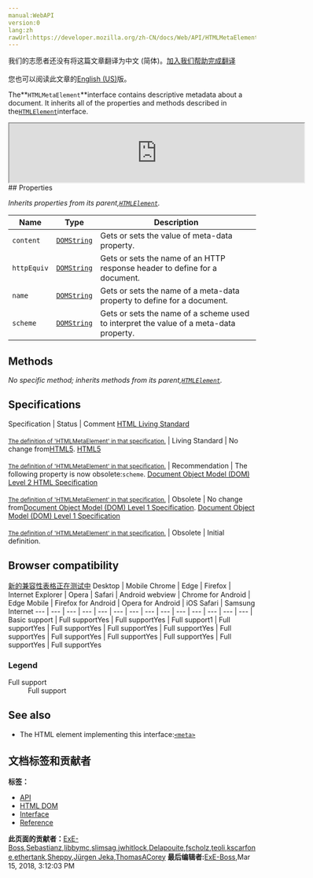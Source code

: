 ```yaml
---
manual:WebAPI
version:0
lang:zh
rawUrl:https://developer.mozilla.org/zh-CN/docs/Web/API/HTMLMetaElement
---
```




<bdi>我们的志愿者还没有将这篇文章翻译为<bdi>中文 (简体)</bdi>。[加入我们帮助完成翻译](%12862 "")<br></br>您也可以阅读此文章的[English (US)](%12863 "")版。</bdi>






The**`HTMLMetaElement`**interface contains descriptive metadata about a document. It inherits all of the properties and methods described in the[`HTMLElement`](%12142 "The HTMLElement interface represents any HTML element. Some elements directly implement this interface, others implement it via an interface that inherits it.")interface.

<iframe src='https://mdn.mozillademos.org/en-US/docs/Web/API/HTMLMetaElement$samples/inheritance_diagram?revision=1367372' width='600' height='120'></iframe>
## Properties<a name="Properties"></a>


<em>Inherits properties from its parent,[`HTMLElement`](%12142 "The HTMLElement interface represents any HTML element. Some elements directly implement this interface, others implement it via an interface that inherits it.").</em>

Name | Type | Description 
 ---  |  ---  |  ---  | 
`content` | [`DOMString`](%3945 "DOMString is a UTF-16 String. As JavaScript already uses such strings, DOMString is mapped directly to a String.") | Gets or sets the value of meta-data property. 
`httpEquiv` | [`DOMString`](%3945 "DOMString is a UTF-16 String. As JavaScript already uses such strings, DOMString is mapped directly to a String.") | Gets or sets the name of an HTTP response header to define for a document. 
`name` | [`DOMString`](%3945 "DOMString is a UTF-16 String. As JavaScript already uses such strings, DOMString is mapped directly to a String.") | Gets or sets the name of a meta-data property to define for a document. 
`scheme`<i></i> | [`DOMString`](%3945 "DOMString is a UTF-16 String. As JavaScript already uses such strings, DOMString is mapped directly to a String.") | Gets or sets the name of a scheme used to interpret the value of a meta-data property. 


## Methods<a name="Methods"></a>


<em>No specific method; inherits methods from its parent,[`HTMLElement`](%12142 "The HTMLElement interface represents any HTML element. Some elements directly implement this interface, others implement it via an interface that inherits it.").</em>


## Specifications<a name="Specifications"></a>
Specification | Status | Comment 
[HTML Living Standard<br></br><small>The definition of &#39;HTMLMetaElement&#39; in that specification.</small>](%12864 "") | Living Standard | No change from[HTML5](%12136 "The 'HTML5' specification"). 
[HTML5<br></br><small>The definition of &#39;HTMLMetaElement&#39; in that specification.</small>](%12865 "") | Recommendation | The following property is now obsolete:`scheme`. 
[Document Object Model (DOM) Level 2 HTML Specification<br></br><small>The definition of &#39;HTMLMetaElement&#39; in that specification.</small>](%12866 "") | Obsolete | No change from[Document Object Model (DOM) Level 1 Specification](%4414 "The 'Document Object Model (DOM) Level 1 Specification' specification"). 
[Document Object Model (DOM) Level 1 Specification<br></br><small>The definition of &#39;HTMLMetaElement&#39; in that specification.</small>](%12867 "") | Obsolete | Initial definition. 


## Browser compatibility<a name="Browser_compatibility"></a>
[新的兼容性表格正在测试中<i></i>](%3360 "")
<abbr>Desktop<i></i></abbr> | <abbr>Mobile<i></i></abbr> 
<abbr>Chrome<i></i></abbr> | <abbr>Edge<i></i></abbr> | <abbr>Firefox<i></i></abbr> | <abbr>Internet Explorer<i></i></abbr> | <abbr>Opera<i></i></abbr> | <abbr>Safari<i></i></abbr> | <abbr>Android webview<i></i></abbr> | <abbr>Chrome for Android<i></i></abbr> | <abbr>Edge Mobile<i></i></abbr> | <abbr>Firefox for Android<i></i></abbr> | <abbr>Opera for Android<i></i></abbr> | <abbr>iOS Safari<i></i></abbr> | <abbr>Samsung Internet<i></i></abbr> 
 ---  |  ---  |  ---  |  ---  |  ---  |  ---  |  ---  |  ---  |  ---  |  ---  |  ---  |  ---  |  ---  |  ---  | 
Basic support | <abbr>Full support</abbr>Yes | <abbr>Full support</abbr>Yes | <abbr>Full support</abbr>1 | <abbr>Full support</abbr>Yes | <abbr>Full support</abbr>Yes | <abbr>Full support</abbr>Yes | <abbr>Full support</abbr>Yes | <abbr>Full support</abbr>Yes | <abbr>Full support</abbr>Yes | <abbr>Full support</abbr>Yes | <abbr>Full support</abbr>Yes | <abbr>Full support</abbr>Yes | <abbr>Full support</abbr>Yes 


### Legend<a name="Legend"></a>
<dl><dt><abbr>Full support</abbr></dt><dd>Full support</dd></dl>

## See also<a name="See_also"></a>

* The HTML element implementing this interface:[`<meta>`](%12868 "The HTML <meta> element represents metadata that cannot be represented by other HTML meta-related elements, like <base>, <link>, <script>, <style> or <title>.")



## 文档标签和贡献者
**标签：**
* [API](%50 "")
* [HTML DOM](%6889 "")
* [Interface](%3380 "")
* [Reference](%3381 "")

**此页面的贡献者：**[ExE-Boss](%3990 ""),[Sebastianz](%4468 ""),[libbymc](%5110 ""),[slimsag](%12151 ""),[jwhitlock](%6330 ""),[Delapouite](%12869 ""),[fscholz](%60 ""),[teoli](%160 ""),[kscarfone](%3900 ""),[ethertank](%65 ""),[Sheppy](%405 ""),[Jürgen Jeka](%12870 ""),[ThomasACorey](%12871 "")
**最后编辑者:**[ExE-Boss](%3990 ""),<time>Mar 15, 2018, 3:12:03 PM</time>



